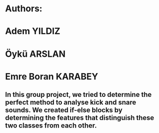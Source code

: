 # Authors:
#  Adem YILDIZ
#  Öykü ARSLAN
#  Emre Boran KARABEY

## In this group project, we tried to determine the perfect method to analyse kick and snare sounds. We created if-else blocks by determining the features that distinguish these two classes from each other.

